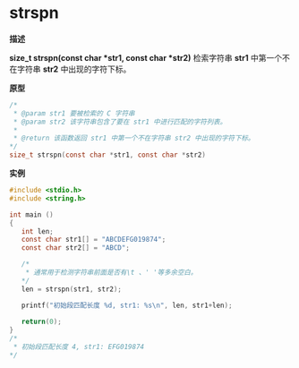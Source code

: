 # strspn

**描述**

**size_t strspn(const char \*str1, const char \*str2)** 检索字符串 **str1** 中第一个不在字符串 **str2** 中出现的字符下标。



**原型**

```c
/*
 * @param str1 要被检索的 C 字符串
 * @param str2 该字符串包含了要在 str1 中进行匹配的字符列表。
 * 
 * @return 该函数返回 str1 中第一个不在字符串 str2 中出现的字符下标。
*/
size_t strspn(const char *str1, const char *str2)
```

**实例**

```c
#include <stdio.h>
#include <string.h>

int main ()
{
   int len;
   const char str1[] = "ABCDEFG019874";
   const char str2[] = "ABCD";

   /*
    * 通常用于检测字符串前面是否有\t 、' '等多余空白。
   */
   len = strspn(str1, str2);

   printf("初始段匹配长度 %d, str1: %s\n", len, str1+len);
   
   return(0);
}
/*
 * 初始段匹配长度 4, str1: EFG019874
*/
```

